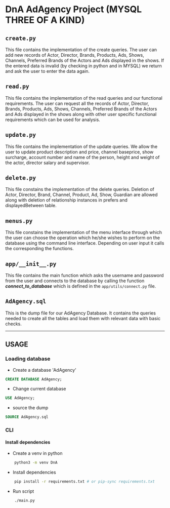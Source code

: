 # DnA AdAgency Project (MYSQL THREE OF A KIND)

## `create.py`

This file contains the implementation of the create queries. The user can add new records of Actor, Director, Brands, Products, Ads, Shows, Channels, Preferred Brands of the Actors and Ads displayed in the shows. If the entered data is invalid (by checking in python and in MYSQL) we return and ask the user to enter the data again.

## `read.py`

This file contains the implementation of the read queries and our functional requirements. The user can request all the records of Actor, Director, Brands, Products, Ads, Shows, Channels, Preferred Brands of the Actors and Ads displayed in the shows along with other user specific functional requirements which can be used for analysis.

## `update.py`

This file contains the implementation of the update queries. We allow the user to update product description and price, channel baseprice, show surcharge, account number and name of the person, height and weight of the actor, director salary and supervisor.

## `delete.py`

This file constains the implementation of the delete queries. Deletion of Actor, Director, Brand, Channel, Product, Ad, Show, Guardian are allowed along with deletion of relationship instances in prefers and displayedBetween table.

## `menus.py`

This file constains the implementation of the menu interface through which the user can choose the operation which he/she wishes to perform on the database using the command line interface. Depending on user input it calls the corresponding the functions.

## `app/__init__.py`

This file contains the main function which asks the username and password from the user and connects to the database by calling the function **_connect_to_database_** which is defined in the `app/utils/connect.py` file.

## `AdAgency.sql`

This is the dump file for our AdAgency Database. It contains the queries needed to create all the tables and load them with relevant data with basic checks.

---

## USAGE

### Loading database

-   Create a database 'AdAgency'

```sql
CREATE DATABASE AdAgency;
```

-   Change current database

```sql
USE AdAgency;
```

-   source the dump

```sql
SOURCE AdAgency.sql
```

### CLI

#### Install dependencies

-   Create a venv in python

```bash
    python3 -m venv DnA
```

-   Install dependencies

```bash
    pip install -r requirements.txt # or pip-sync requirements.txt
```

-   Run script

```bash
    ./main.py
```
